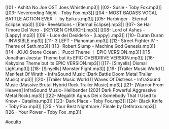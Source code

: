 [[01 - Ashita No Joe OST Joes Whistle.mp3]]
[[02- Susie  - Toby Fox.mp3]]
[[03- Neverending Night - Toby Fox.mp3]]
[[04 - MOST BADASS VOCAL BATTLE ACTION EVER ｜ by Epikus.mp3]]
[[05- Harbinger - Eternal Eclipse.mp3]]
[[06- Revelations - [Eternal Eclipse].mp3]]
[[07-  Se Hai Timore Del Vero - [KEYGEN CHURCH].mp3]]
[[08- Lord of Ashes - [Lappy].mp3]]
[[09 - Luce del Desiderio - [Lappy] .mp3]]
[[10- Duran Duran - INVISIBLE.mp3]]
[[11- 3 LEFT - Pianoman.mp3]]
[[12- Street Fighter IV - Theme of Seth.mp3]]
[[13- Robert Slump - Machine God Genesis.mp3]]
[[14- JOJO Stone Ocean： Pucci Theme ｜ EPIC VERSION.mp3]]
[[15- Jonathan Joestar Theme but its EPIC OVERDRIVE VERSION.mp3]]
[[16- Kakyoins Theme but its EPIC VERSION.mp3]]
[[17- [Sinyells] Dismal Light.mp3]]
[[18- [Sinyells] Monster Fight.mp3]]
[[19- [Trailer Music World I] Manifest Of Wrath - InfraSound Music (Dark Battle Doom Metal Trailer Music).mp3]]
[[20- [Trailer Music World I] Waves Of Distress - InfraSound Music (Massive Brutal Hybrid Rock Trailer Music).mp3]]
[[21- [Warrior From Heaven] InfraSound Music- Hellbender (2021 Dark Powerful Aggressive Metal Rock).mp3]]
[[22- Megalith Agnus Dei x Somebody That I Used to Know - Catalina.mp3]]
[[23- Dark Place - Toby Fox.mp3]]
[[24- Black Knife - Toby Fox.mp3]]
[[25 - Your Best Nightmare ⧸ Finale by Dethraxx.mp3]]
[[26 - Your Power - Toby Fox .mp3]]

#oculto 